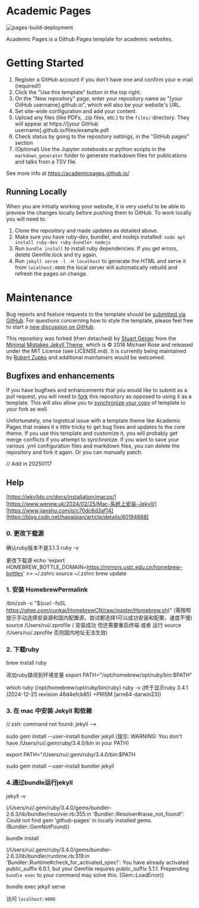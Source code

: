 
# Academic Pages

![pages-build-deployment](https://github.com/academicpages/academicpages.github.io/actions/workflows/pages/pages-build-deployment/badge.svg)

Academic Pages is a Github Pages template for academic websites.


# Getting Started

1. Register a GitHub account if you don't have one and confirm your e-mail (required!)
1. Click the "Use this template" button in the top right.
1. On the "New repository" page, enter your repository name as "[your GitHub username].github.io", which will also be your website's URL.
1. Set site-wide configuration and add your content.
1. Upload any files (like PDFs, .zip files, etc.) to the `files/` directory. They will appear at https://[your GitHub username].github.io/files/example.pdf.  
1. Check status by going to the repository settings, in the "GitHub pages" section
1. (Optional) Use the Jupyter notebooks or python scripts in the `markdown_generator` folder to generate markdown files for publications and talks from a TSV file.

See more info at https://academicpages.github.io/

## Running Locally

When you are initially working your website, it is very useful to be able to preview the changes locally before pushing them to GitHub. To work locally you will need to:

1. Clone the repository and made updates as detailed above.
1. Make sure you have ruby-dev, bundler, and nodejs installed: `sudo apt install ruby-dev ruby-bundler nodejs`
1. Run `bundle install` to install ruby dependencies. If you get errors, delete Gemfile.lock and try again.
1. Run `jekyll serve -l -H localhost` to generate the HTML and serve it from `localhost:4000` the local server will automatically rebuild and refresh the pages on change.


# Maintenance 

Bug reports and feature requests to the template  should be [submitted via GitHub](https://github.com/academicpages/academicpages.github.io/issues/new/choose). For questions concerning how to style the template, please feel free to start a [new discussion on GitHub](https://github.com/academicpages/academicpages.github.io/discussions).

This repository was forked (then detached) by [Stuart Geiger](https://github.com/staeiou) from the [Minimal Mistakes Jekyll Theme](https://mmistakes.github.io/minimal-mistakes/), which is © 2016 Michael Rose and released under the MIT License (see LICENSE.md). It is currently being maintained by [Robert Zupko](https://github.com/rjzupkoii) and additional maintainers would be welcomed.

## Bugfixes and enhancements

If you have bugfixes and enhancements that you would like to submit as a pull request, you will need to [fork](https://docs.github.com/en/pull-requests/collaborating-with-pull-requests/working-with-forks/fork-a-repo) this repository as opposed to using it as a template. This will also allow you to [synchronize your copy](https://docs.github.com/en/pull-requests/collaborating-with-pull-requests/working-with-forks/syncing-a-fork) of template to your fork as well.

Unfortunately, one logistical issue with a template theme like Academic Pages that makes it a little tricky to get bug fixes and updates to the core theme. If you use this template and customize it, you will probably get merge conflicts if you attempt to synchronize. If you want to save your various .yml configuration files and markdown files, you can delete the repository and fork it again. Or you can manually patch.





// Add in 20250117

## Help

[https://jekylldo.cn/docs/installation/macos/]
[https://www.wenew.uk/2024/02/25/Mac-系统上安装-Jekyll/]
[https://www.jianshu.com/p/c70dc6d3af14]
[https://blog.csdn.net/haoaiqian/article/details/80194668]

### 0. 更改下载源
确认ruby版本不是3.1.3
ruby -v

更改下载源
echo 'export HOMEBREW_BOTTLE_DOMAIN=https://mirrors.ustc.edu.cn/homebrew-bottles' >> ~/.zshrc
source ~/.zshrc
brew update

### 1. 安装 HomebrewPermalink
<!-- /bin/bash -c "$(curl -fsSL https://raw.githubusercontent.com/Homebrew/install/HEAD/install.sh)" -->
/bin/zsh -c "$(curl -fsSL https://gitee.com/cunkai/HomebrewCN/raw/master/Homebrew.sh)"
(需按照提示手动选择安装源和国内配置源，尝试都选择1可以成功安装和配置，速度不慢)
source /Users/rui/.zprofile
( 安装成功 但还需要重启终端 或者 运行 source /Users/rui/.zprofile   否则国内地址无法生效)

### 2. 下载ruby
brew install ruby

<!-- // Error: No previously deleted formula found.
rm -rf /usr/local/Homebrew/Library/Taps/homebrew/homebrew-core
brew update -->

添加ruby路径到环境变量
export PATH="/opt/homebrew/opt/ruby/bin:$PATH"
<!-- echo 'export PATH="/opt/homebrew/opt/ruby/bin:$PATH"' >> ~/.zshrc
source ~/.zshrc -->

which ruby 
(/opt/homebrew/opt/ruby/bin/ruby)
ruby -v
(终于显示ruby 3.4.1 (2024-12-25 revision 48d4efcb85) +PRISM [arm64-darwin23])

### 3. 在 mac 中安装 Jekyll 和依赖
// zsh: command not found: jekyll -->

sudo gem install --user-install bundler jekyll
(提示: WARNING:  You don't have /Users/rui/.gem/ruby/3.4.0/bin in your PATH)

export PATH="/Users/rui/.gem/ruby/3.4.0/bin:$PATH
<!-- echo 'export PATH="/Users/rui/.gem/ruby/3.4.0/bin:$PATH"' >> ~/.zshrc
source ~/.zshrc -->

sudo gem install --user-install bundler jekyll

### 4.通过bundle运行jekyll
jekyll -v

(/Users/rui/.gem/ruby/3.4.0/gems/bundler-2.6.3/lib/bundler/resolver.rb:355:in 'Bundler::Resolver#raise_not_found!': Could not find gem 'github-pages' in locally installed gems. (Bundler::GemNotFound))

bundle install

(/Users/rui/.gem/ruby/3.4.0/gems/bundler-2.6.3/lib/bundler/runtime.rb:319:in 'Bundler::Runtime#check_for_activated_spec!': You have already activated public_suffix 6.0.1, but your Gemfile requires public_suffix 5.1.1. Prepending `bundle exec` to your command may solve this. (Gem::LoadError))

bundle exec jekyll serve

访问 `localhost:4000` 
